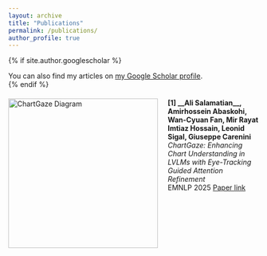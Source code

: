 ```yaml
---
layout: archive
title: "Publications"
permalink: /publications/
author_profile: true
---
```


{% if site.author.googlescholar %}
  <div class="wordwrap">You can also find my articles on <a href="{{site.author.googlescholar}}">my Google Scholar profile</a>.</div>
{% endif %}

<div style="display: flex; align-items: flex-start; margin-top: 20px; margin-bottom: 20px;">
  <img src="{{ site.url }}/images/chartgaze-diagram.png" alt="ChartGaze Diagram" style="width: 300px; height: auto; margin-right: 20px;">
  <div>
    <strong>[1] __Ali Salamatian__, Amirhossein Abaskohi, Wan-Cyuan Fan, Mir Rayat Imtiaz Hossain, Leonid Sigal, Giuseppe Carenini</strong><br>
    <em>ChartGaze: Enhancing Chart Understanding in LVLMs with Eye-Tracking Guided Attention Refinement</em><br>
    EMNLP 2025 <a href="https://www.arxiv.org/pdf/2509.13282">Paper link</a>
  </div>
</div>